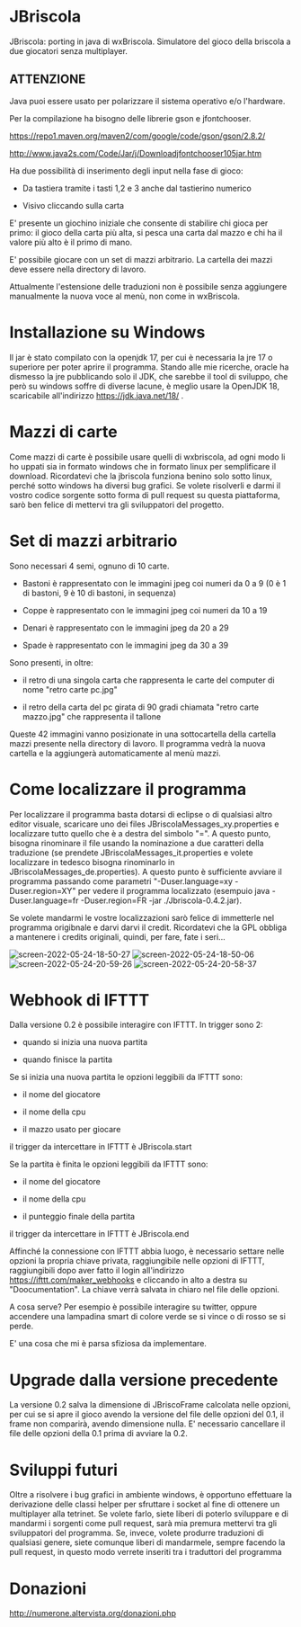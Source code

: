 # JBriscola
JBriscola: porting in java di wxBriscola. Simulatore del gioco della briscola a due giocatori senza multiplayer.

## ATTENZIONE
Java puoi essere usato per polarizzare il sistema operativo e/o l'hardware.

Per la compilazione ha bisogno delle librerie gson e jfontchooser.

https://repo1.maven.org/maven2/com/google/code/gson/gson/2.8.2/

http://www.java2s.com/Code/Jar/j/Downloadjfontchooser105jar.htm

Ha due possibilità di inserimento degli input nella fase di gioco:

- Da tastiera tramite i tasti 1,2 e 3 anche dal tastierino numerico

- Visivo cliccando sulla carta


E' presente  un giochino iniziale che consente di stabilire chi gioca per primo: il gioco della carta più alta, si pesca una carta dal mazzo e chi ha il valore più alto è il primo di mano.

E' possibile giocare con un set di mazzi arbitrario. La cartella dei mazzi deve essere nella directory di lavoro.

Attualmente l'estensione delle traduzioni non è possibile senza aggiungere manualmente la nuova voce al menù, non come in wxBriscola.

# Installazione su Windows
Il jar è stato compilato con la openjdk 17, per cui è necessaria la jre 17 o superiore per poter aprire il programma.
Stando alle mie ricerche, oracle ha dismesso la jre pubblicando solo il JDK, che sarebbe il tool di sviluppo, che però su windows soffre di diverse lacune, è meglio usare la OpenJDK 18, scaricabile all'indirizzo https://jdk.java.net/18/ .

# Mazzi di carte
Come mazzi di carte è possibile usare quelli di wxbriscola, ad ogni modo li ho uppati sia in formato windows che in formato linux per semplificare il download.
Ricordatevi che la jbriscola funziona benino solo sotto linux, perché sotto windows ha diversi bug grafici.
Se volete risolverli e darmi il vostro codice sorgente sotto forma di pull request su questa piattaforma, sarò ben felice di mettervi tra gli sviluppatori del progetto.

# Set di mazzi arbitrario
Sono necessari 4 semi, ognuno di 10 carte.
- Bastoni è rappresentato con le immagini jpeg coi numeri da 0 a 9 (0 è 1 di bastoni, 9 è 10 di bastoni, in sequenza)

- Coppe è rappresentato con le immagini jpeg coi numeri da 10 a 19

- Denari è rappresentato con le immagini jpeg da 20 a 29

- Spade è rappresentato con le immagini jpeg da 30 a 39

Sono presenti, in oltre:
- il retro di una singola carta che rappresenta le carte del computer di nome "retro carte pc.jpg"

- il retro della carta del pc girata di 90 gradi chiamata "retro carte mazzo.jpg" che rappresenta il tallone

Queste 42 immagini vanno posizionate in una sottocartella della cartella mazzi presente nella directory di lavoro.
Il programma vedrà la nuova cartella e la aggiungerà automaticamente al menù mazzi.

# Come localizzare il programma

Per localizzare il programma basta dotarsi di eclipse o di qualsiasi altro editor visuale, scaricare uno dei files JBriscolaMessages_xy.properties e localizzare tutto quello che è a destra del simbolo "=".
A questo punto, bisogna rinominare il file usando la nominazione a due caratteri della traduzione (se prendete JBriscolaMessages_it.properties e volete localizzare in tedesco bisogna rinominarlo in JBriscolaMessages_de.properties).
A questo punto è sufficiente avviare il programma passando come parametri "-Duser.language=xy -Duser.region=XY" per vedere il programma localizzato (esempuio java -Duser.language=fr -Duser.region=FR -jar ./Jbriscola-0.4.2.jar).

Se volete mandarmi le vostre localizzazioni sarò felice di immetterle nel programma origibnale e darvi darvi il credit.
Ricordatevi che la GPL obbliga a mantenere i credits originali, quindi, per fare, fate i seri...

![screen-2022-05-24-18-50-27](https://user-images.githubusercontent.com/49764967/170090089-8b48e119-b08d-4f8f-968e-f528b01891a8.png)
![screen-2022-05-24-18-50-06](https://user-images.githubusercontent.com/49764967/170090097-71f70454-08b5-472d-ac62-097a053ed222.png)
![screen-2022-05-24-20-59-26](https://user-images.githubusercontent.com/49764967/170112161-e61a6ba2-caf0-445a-bd1f-3e19e5a57555.png)
![screen-2022-05-24-20-58-37](https://user-images.githubusercontent.com/49764967/170112169-29b7087e-4673-4d1c-92db-189b46b17840.png)


# Webhook di IFTTT
Dalla versione 0.2 è possibile interagire con IFTTT.
In trigger sono 2:

- quando si inizia una nuova partita

- quando finisce la partita

Se si inizia una nuova partita le opzioni leggibili da IFTTT sono:

- il nome del giocatore

- il nome della cpu

- il mazzo usato per giocare

il trigger da intercettare in IFTTT è JBriscola.start

Se la partita è finita le opzioni leggibili da IFTTT sono:

- il nome del giocatore

- il nome della cpu

- il punteggio finale della partita

il trigger da intercettare in IFTTT è JBriscola.end

Affinché la connessione con IFTTT abbia luogo, è necessario settare nelle opzioni la propria chiave privata, raggiungibile nelle opzioni di IFTTT, raggiungibili dopo aver fatto il login all'indirizzo https://ifttt.com/maker_webhooks e cliccando in alto a destra su "Doocumentation".
La chiave verrà salvata in chiaro nel file delle opzioni.

A cosa serve? Per esempio è possibile interagire su twitter, oppure accendere una lampadina smart di colore verde se si vince o di rosso se si perde.

E' una cosa che mi è parsa sfiziosa da implementare.

# Upgrade dalla versione precedente
La versione 0.2 salva la dimensione di JBriscoFrame calcolata nelle opzioni, per cui se si apre il gioco avendo la versione del file delle opzioni del 0.1, il frame non comparirà, avendo dimensione nulla.
E' necessario cancellare il file delle opzioni della 0.1 prima di avviare la 0.2.

# Sviluppi futuri
Oltre a risolvere i bug grafici in ambiente windows, è opportuno effettuare la derivazione delle classi helper per sfruttare i socket al fine di ottenere un multiplayer alla tetrinet.
Se volete farlo, siete liberi di poterlo sviluppare e di mandarmi i sorgenti come pull request, sarà mia premura mettervi tra gli sviluppatori del programma.
Se, invece, volete produrre traduzioni di qualsiasi genere, siete comunque liberi di mandarmele, sempre facendo la pull request, in questo modo verrete inseriti tra i traduttori del programma

# Donazioni

http://numerone.altervista.org/donazioni.php
